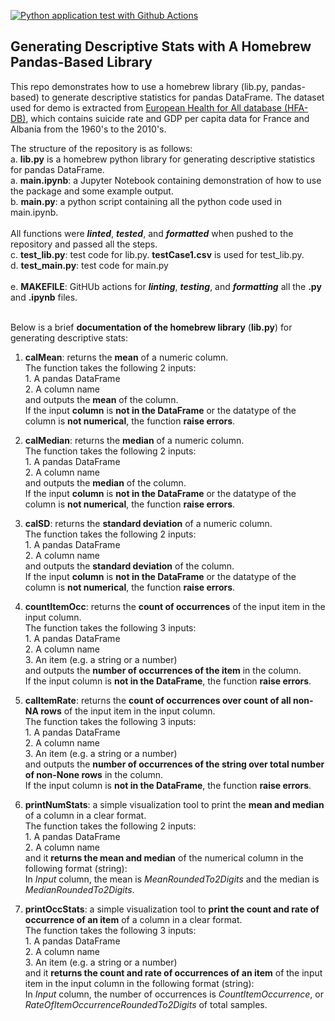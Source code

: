 [![Python application test with Github Actions](https://github.com/nogibjj/DataScienceCI_YCLiu/actions/workflows/main.yml/badge.svg)](https://github.com/nogibjj/DataScienceCI_YCLiu/actions/workflows/main.yml)

## Generating Descriptive Stats with A Homebrew Pandas-Based Library

This repo demonstrates how to use a homebrew library (lib.py, pandas-based) to generate descriptive statistics for pandas DataFrame. The dataset used for demo is extracted from [European Health for All database (HFA-DB)](https://gateway.euro.who.int/en/datasets/european-health-for-all-database/), which contains suicide rate and GDP per capita data for France and Albania from the 1960's to the 2010's.

The structure of the repository is as follows:
<br>a. **lib.py** is a homebrew python library for generating descriptive statistics for pandas DataFrame.
<br>a. **main.ipynb**: a Jupyter Notebook containing demonstration of how to use the package and some example output.
<br>b. **main.py**: a python script containing all the python code used in main.ipynb.
<br><br>All functions were **<em>linted</em>**, **<em>tested</em>**, and **<em>formatted</em>** when pushed to the repository and passed all the steps.
<br> c. **test_lib.py**: test code for lib.py. **testCase1.csv** is used for test_lib.py.
<br> d. **test_main.py**: test code for main.py
<br>
<br> e. **MAKEFILE**: GitHUb actions for **<em>linting</em>**, **<em>testing</em>**, and **<em>formatting</em>** all the **.py** and **.ipynb** files.

<br>Below is a brief **documentation of the homebrew library** (**lib.py**) for generating descriptive stats:

1. **calMean**: returns the **mean** of a numeric column.
  <br> The function takes the following 2 inputs:
  <br> 1. A pandas DataFrame 
  <br> 2. A column name
  <br> and outputs the **mean** of the column.
  <br> If the input **column** is **not in the DataFrame** or the datatype of the column is **not numerical**, the function **raise errors**.

2. **calMedian**: returns the **median** of a numeric column.
  <br> The function takes the following 2 inputs:
  <br> 1. A pandas DataFrame 
  <br> 2. A column name
  <br> and outputs the **median** of the column.
  <br> If the input **column** is **not in the DataFrame** or the datatype of the column is **not numerical**, the function **raise errors**.

3. **calSD**: returns the **standard deviation** of a numeric column.
  <br> The function takes the following 2 inputs:
  <br> 1. A pandas DataFrame 
  <br> 2. A column name
  <br> and outputs the **standard deviation** of the column.
  <br> If the input **column** is **not in the DataFrame** or the datatype of the column is **not numerical**, the function **raise errors**.

4. **countItemOcc**: returns the **count of occurrences** of the input item in the input column.
  <br> The function takes the following 3 inputs:
  <br> 1. A pandas DataFrame 
  <br> 2. A column name
  <br> 3. An item (e.g. a string or a number)
  <br> and outputs the **number of occurrences of the item** in the column.
  <br> If the input column is **not in the DataFrame**, the function **raise errors**.

5. **calItemRate**: returns the **count of occurrences over count of all non-NA rows** of the input item in the input column.
  <br> The function takes the following 3 inputs:
  <br> 1. A pandas DataFrame 
  <br> 2. A column name
  <br> 3. An item (e.g. a string or a number)
  <br> and outputs the **number of occurrences of the string over total number of non-None rows** in the column.
  <br> If the input column is **not in the DataFrame**, the function **raise errors**.

6. **printNumStats**: a simple visualization tool to print the **mean and median** of a column in a clear format.
  <br> The function takes the following 2 inputs:
  <br> 1. A pandas DataFrame 
  <br> 2. A column name
  <br> and it **returns the mean and median** of the numerical column in the following format (string):
  <br> In *Input* column, the mean is *MeanRoundedTo2Digits* and the median is *MedianRoundedTo2Digits*.          

7. **printOccStats**: a simple visualization tool to **print the count and rate of occurrence of an item** of a column in a clear format.
  <br> The function takes the following 3 inputs:
  <br> 1. A pandas DataFrame 
  <br> 2. A column name
  <br> 3. An item (e.g. a string or a number)
  <br> and it **returns the count and rate of occurrences of an item** of the input item in the input column in the following format (string):
  <br> In *Input* column, the number of occurrences is *CountItemOccurrence*, or *RateOfItemOccurrenceRoundedTo2Digits* of total samples.        
